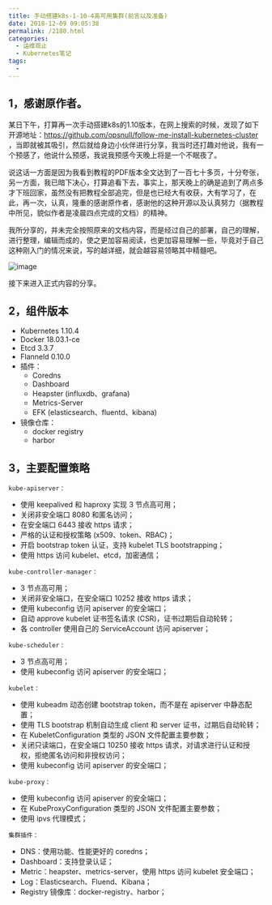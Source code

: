 ```yaml
---
title: 手动搭建k8s-1-10-4高可用集群(前言以及准备)
date: 2018-12-09 09:05:38
permalink: /2180.html
categories:
  - 运维观止
  - Kubernetes笔记
tags:
  - 
---
```


## 1，感谢原作者。

某日下午，打算再一次手动搭建k8s的1.10版本，在网上搜索的时候，发现了如下开源地址：https://github.com/opsnull/follow-me-install-kubernetes-cluster ，当即就被其吸引，然后就给身边小伙伴进行分享，我当时还打趣对他说，我有一个预感了，他说什么预感，我说我预感今天晚上将是一个不眠夜了。

说这话一方面是因为我看到教程的PDF版本全文达到了一百七十多页，十分夸张，另一方面，我已暗下决心，打算追看下去，事实上，那天晚上的确是追到了两点多才下班回家，虽然没有把教程全部追完，但是也已经大有收获，大有学习了，在此，再一次，认真，隆重的感谢原作者，感谢他的这种开源以及认真努力（据教程中所见，貌似作者是凌晨四点完成的文档）的精神。

我所分享的，并未完全按照原来的文档内容，而是经过自己的部署，自己的理解，进行整理，编辑而成的，使之更加容易阅读，也更加容易理解一些，毕竟对于自己这种刚入门的情况来说，写的越详细，就会越容易领略其中精髓吧。

![image](https://tvax2.sinaimg.cn/large/008k1Yt0ly1gs0q0wpstfj30p00bz78o.jpg)

接下来进入正式内容的分享。

## 2，组件版本

- Kubernetes 1.10.4
- Docker 18.03.1-ce
- Etcd 3.3.7
- Flanneld 0.10.0
- 插件：
  - Coredns
  - Dashboard
  - Heapster (influxdb、grafana)
  - Metrics-Server
  - EFK (elasticsearch、fluentd、kibana)
- 镜像仓库：
  - docker registry
  - harbor

## 3，主要配置策略

`kube-apiserver：`

- 使用 keepalived 和 haproxy 实现 3 节点高可用；
- 关闭非安全端口 8080 和匿名访问；
- 在安全端口 6443 接收 https 请求；
- 严格的认证和授权策略 (x509、token、RBAC)；
- 开启 bootstrap token 认证，支持 kubelet TLS bootstrapping；
- 使用 https 访问 kubelet、etcd，加密通信；

`kube-controller-manager：`

- 3 节点高可用；
- 关闭非安全端口，在安全端口 10252 接收 https 请求；
- 使用 kubeconfig 访问 apiserver 的安全端口；
- 自动 approve kubelet 证书签名请求 (CSR)，证书过期后自动轮转；
- 各 controller 使用自己的 ServiceAccount 访问 apiserver；

`kube-scheduler：`

- 3 节点高可用；
- 使用 kubeconfig 访问 apiserver 的安全端口；

`kubelet：`

- 使用 kubeadm 动态创建 bootstrap token，而不是在 apiserver 中静态配置；
- 使用 TLS bootstrap 机制自动生成 client 和 server 证书，过期后自动轮转；
- 在 KubeletConfiguration 类型的 JSON 文件配置主要参数；
- 关闭只读端口，在安全端口 10250 接收 https 请求，对请求进行认证和授权，拒绝匿名访问和非授权访问；
- 使用 kubeconfig 访问 apiserver 的安全端口；

`kube-proxy：`

- 使用 kubeconfig 访问 apiserver 的安全端口；
- 在 KubeProxyConfiguration 类型的 JSON 文件配置主要参数；
- 使用 ipvs 代理模式；

`集群插件：`

- DNS：使用功能、性能更好的 coredns；
- Dashboard：支持登录认证；
- Metric：heapster、metrics-server，使用 https 访问 kubelet 安全端口；
- Log：Elasticsearch、Fluend、Kibana；
- Registry 镜像库：docker-registry、harbor；
